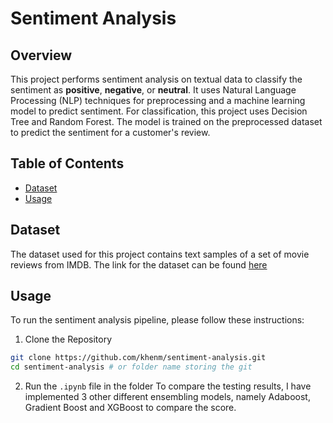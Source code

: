 # Sentiment Analysis

## Overview
This project performs sentiment analysis on textual data to classify the sentiment as **positive**, **negative**, or **neutral**. It uses Natural Language Processing (NLP) techniques for preprocessing and a machine learning model to predict sentiment. For classification, this project uses Decision Tree and Random Forest. The model is trained on the preprocessed dataset to predict the sentiment for a customer's review.

## Table of Contents
- [Dataset](#Dataset)
- [Usage](#Usage)

## Dataset
The dataset used for this project contains text samples of a set of movie reviews from IMDB. The link for the dataset can be found [here](https://drive.google.com/file/d/1nxR07ebVNc5bSgfTQjeUcAoyoaNuuH6s/view)

## Usage
To run the sentiment analysis pipeline, please follow these instructions:
1. Clone the Repository
```bash
git clone https://github.com/khenm/sentiment-analysis.git
cd sentiment-analysis # or folder name storing the git
```
2. Run the `.ipynb` file in the folder
To compare the testing results, I have implemented 3 other different ensembling models, namely Adaboost, Gradient Boost and XGBoost to compare the score.
